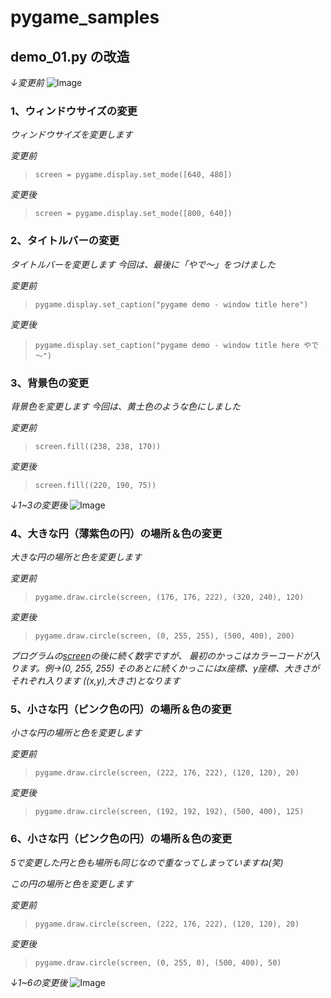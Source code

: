 # pygame_samples
## demo_01.py の改造

*↓変更前*
![Image](https://github.com/user-attachments/assets/f4d60e5f-d257-4e7a-9b49-4a29a0051bd5)

### 1、ウィンドウサイズの変更

*ウィンドウサイズを変更します*

*変更前*
>~~~
>screen = pygame.display.set_mode([640, 480])
>~~~

*変更後*
>~~~
>screen = pygame.display.set_mode([800, 640])
>~~~

### 2、タイトルバーの変更

*タイトルバーを変更します*
*今回は、最後に「やで～」をつけました*

*変更前*
>~~~
>pygame.display.set_caption("pygame demo - window title here")
>~~~

*変更後*
>~~~
>pygame.display.set_caption("pygame demo - window title here やで～")
>~~~

### 3、背景色の変更

*背景色を変更します*
*今回は、黄土色のような色にしました*

*変更前*
>~~~
>screen.fill((238, 238, 170))
>~~~

*変更後*
>~~~
>screen.fill((220, 190, 75))
>~~~

*↓1~3の変更後*
![Image](https://github.com/user-attachments/assets/966b1bb2-bd4a-4e8b-8132-637857835587)

### 4、大きな円（薄紫色の円）の場所＆色の変更

*大きな円の場所と色を変更します*

*変更前*
>~~~
>pygame.draw.circle(screen, (176, 176, 222), (320, 240), 120)
>~~~

*変更後*
>~~~
>pygame.draw.circle(screen, (0, 255, 255), (500, 400), 200)
>~~~

*プログラムの<ins>screen</ins>の後に続く数字ですが、*
*最初のかっこはカラーコードが入ります。例→(0, 255, 255)*
*そのあとに続くかっこにはx座標、y座標、大きさがそれぞれ入ります*
*((x,y),大きさ)となります*

### 5、小さな円（ピンク色の円）の場所＆色の変更

*小さな円の場所と色を変更します*

*変更前*
>~~~
>pygame.draw.circle(screen, (222, 176, 222), (120, 120), 20)
>~~~

*変更後*
>~~~
>pygame.draw.circle(screen, (192, 192, 192), (500, 400), 125)
>~~~

### 6、小さな円（ピンク色の円）の場所＆色の変更

*5で変更した円と色も場所も同じなので重なってしまっていますね(笑)*

*この円の場所と色を変更します*

*変更前*
>~~~
>pygame.draw.circle(screen, (222, 176, 222), (120, 120), 20)
>~~~

*変更後*
>~~~
>pygame.draw.circle(screen, (0, 255, 0), (500, 400), 50)
>~~~

*↓1~6の変更後*
![Image](https://github.com/user-attachments/assets/03ee0265-4a93-477b-a665-ccfcfdd50b33)